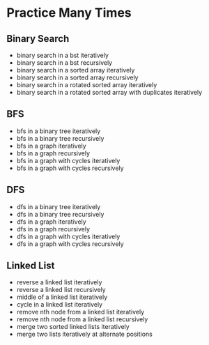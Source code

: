# Practice Many Times

## Binary Search
- binary search in a bst iteratively
- binary search in a bst recursively
- binary search in a sorted array iteratively
- binary search in a sorted array recursively
- binary search in a rotated sorted array iteratively
- binary search in a rotated sorted array with duplicates iteratively

## BFS
- bfs in a binary tree iteratively
- bfs in a binary tree recursively
- bfs in a graph iteratively
- bfs in a graph recursively
- bfs in a graph with cycles iteratively
- bfs in a graph with cycles recursively

## DFS
- dfs in a binary tree iteratively
- dfs in a binary tree recursively
- dfs in a graph iteratively
- dfs in a graph recursively
- dfs in a graph with cycles iteratively
- dfs in a graph with cycles recursively

## Linked List
- reverse a linked list iteratively
- reverse a linked list recursively
- middle of a linked list iteratively
- cycle in a linked list iteratively
- remove nth node from a linked list iteratively
- remove nth node from a linked list recursively
- merge two sorted linked lists iteratively
- merge two lists iteratively at alternate positions
